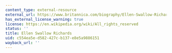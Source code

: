 ```yaml
---
content_type: external-resource
external_url: https://www.britannica.com/biography/Ellen-Swallow-Richards
has_external_license_warning: true
license: https://en.wikipedia.org/wiki/All_rights_reserved
status: ''
title: Ellen Swallow Richards
uid: c554ea5e-d582-427c-b137-e8e5a9886151
wayback_url: ''
---
```

